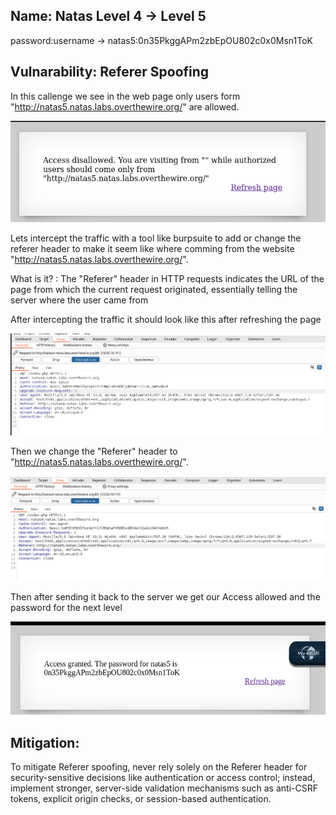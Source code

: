 ## Name: Natas Level 4 → Level 5

password:username ->
natas5:0n35PkggAPm2zbEpOU802c0x0Msn1ToK

## Vulnarability: Referer Spoofing

In this callenge we see in the web page only users form "http://natas5.natas.labs.overthewire.org/" are allowed.

![Alt text for the image](natas5.png)

Lets intercept the traffic with a tool like burpsuite to add or change the referer header to make it seem like where
comming from the website "http://natas5.natas.labs.overthewire.org/".

What is it? : The "Referer" header in HTTP requests indicates the URL of the page from which the current request originated, essentially telling the server where the user came from

After intercepting the traffic it should look like this after refreshing the page

![Alt text for the image](natas5_1.png)

Then we change the "Referer" header to "http://natas5.natas.labs.overthewire.org/".

![Alt text for the image](natas5_2.png)

Then after sending it back to the server we get our Access allowed and the password for the next level

![Alt text for the image](natas5_3.png)

## Mitigation: 
To mitigate Referer spoofing, never rely solely on the Referer header for security-sensitive decisions like authentication or access control; instead, implement stronger, server-side validation mechanisms such as anti-CSRF tokens, explicit origin checks, or session-based authentication.

